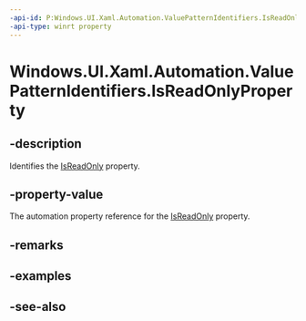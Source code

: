 ```yaml
---
-api-id: P:Windows.UI.Xaml.Automation.ValuePatternIdentifiers.IsReadOnlyProperty
-api-type: winrt property
---
```


<!-- Property syntax
public Windows.UI.Xaml.Automation.AutomationProperty IsReadOnlyProperty { get; }
-->

# Windows.UI.Xaml.Automation.ValuePatternIdentifiers.IsReadOnlyProperty

## -description
Identifies the [IsReadOnly](../windows.ui.xaml.automation.provider/ivalueprovider_isreadonly.md) property.



## -property-value
The automation property reference for the [IsReadOnly](../windows.ui.xaml.automation.provider/ivalueprovider_isreadonly.md) property.

## -remarks

## -examples

## -see-also
